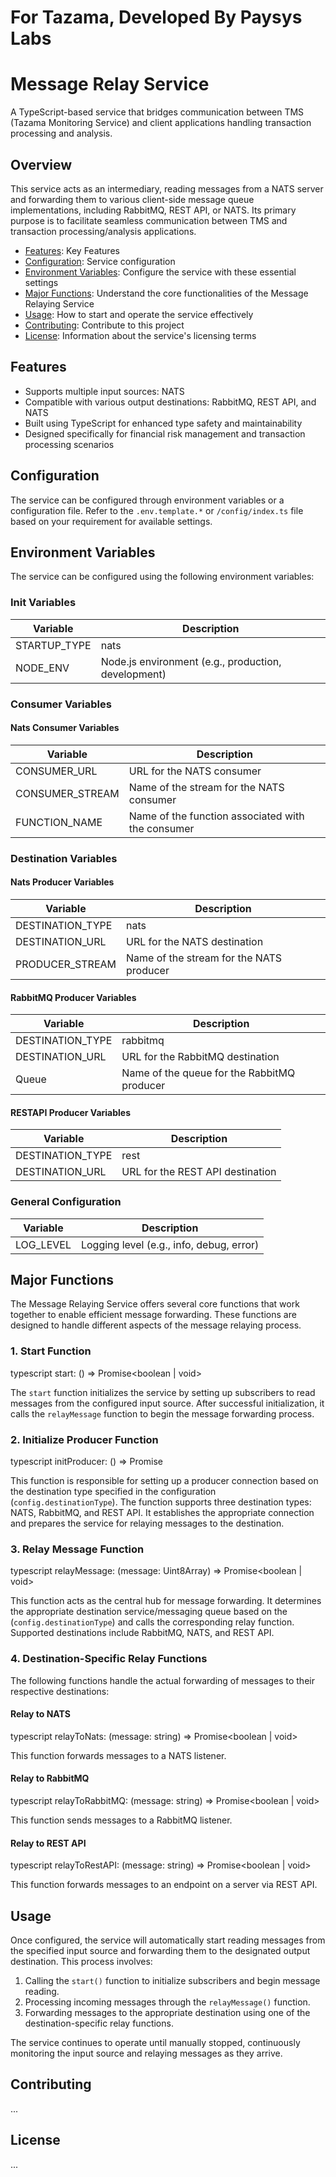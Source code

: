 # For Tazama, Developed By Paysys Labs

# Message Relay Service

A TypeScript-based service that bridges communication between TMS (Tazama Monitoring Service) and client applications handling transaction processing and analysis.

## Overview

This service acts as an intermediary, reading messages from a NATS server and forwarding them to various client-side message queue implementations, including RabbitMQ, REST API, or NATS. Its primary purpose is to facilitate seamless communication between TMS and transaction processing/analysis applications.

- [Features](#features): Key Features
- [Configuration](#configuration): Service configuration
- [Environment Variables](#environment-variables): Configure the service with these essential settings
- [Major Functions](#major-functions): Understand the core functionalities of the Message Relaying Service
- [Usage](#usage): How to start and operate the service effectively
- [Contributing](#contributing): Contribute to this project
- [License](#license): Information about the service's licensing terms

## Features

- Supports multiple input sources: NATS
- Compatible with various output destinations: RabbitMQ, REST API, and NATS
- Built using TypeScript for enhanced type safety and maintainability
- Designed specifically for financial risk management and transaction processing scenarios

## Configuration

The service can be configured through environment variables or a configuration file. Refer to the `.env.template.*` or `/config/index.ts` file based on your requirement for available settings.

## Environment Variables

The service can be configured using the following environment variables:

### Init Variables

| Variable     | Description                                         |
| ------------ | --------------------------------------------------- |
| STARTUP_TYPE | nats                                                |
| NODE_ENV     | Node.js environment (e.g., production, development) |

### Consumer Variables

#### Nats Consumer Variables

| Variable        | Description                                       |
| --------------- | ------------------------------------------------- |
| CONSUMER_URL    | URL for the NATS consumer                         |
| CONSUMER_STREAM | Name of the stream for the NATS consumer          |
| FUNCTION_NAME   | Name of the function associated with the consumer |

### Destination Variables

#### Nats Producer Variables

| Variable         | Description                              |
| ---------------- | ---------------------------------------- |
| DESTINATION_TYPE | nats                                     |
| DESTINATION_URL  | URL for the NATS destination             |
| PRODUCER_STREAM  | Name of the stream for the NATS producer |

#### RabbitMQ Producer Variables

| Variable         | Description                                 |
| ---------------- | ------------------------------------------- |
| DESTINATION_TYPE | rabbitmq                                    |
| DESTINATION_URL  | URL for the RabbitMQ destination            |
| Queue            | Name of the queue for the RabbitMQ producer |

#### RESTAPI Producer Variables

| Variable         | Description                      |
| ---------------- | -------------------------------- |
| DESTINATION_TYPE | rest                             |
| DESTINATION_URL  | URL for the REST API destination |

### General Configuration

| Variable  | Description                              |
| --------- | ---------------------------------------- |
| LOG_LEVEL | Logging level (e.g., info, debug, error) |

## Major Functions

The Message Relaying Service offers several core functions that work together to enable efficient message forwarding. These functions are designed to handle different aspects of the message relaying process.

### 1. Start Function

typescript start: () => Promise<boolean | void>

The `start` function initializes the service by setting up subscribers to read messages from the configured input source. After successful initialization, it calls the `relayMessage` function to begin the message forwarding process.

### 2. Initialize Producer Function

typescript initProducer: () => Promise<boolean>

This function is responsible for setting up a producer connection based on the destination type specified in the configuration (`config.destinationType`). The function supports three destination types: NATS, RabbitMQ, and REST API. It establishes the appropriate connection and prepares the service for relaying messages to the destination.

### 3. Relay Message Function

typescript relayMessage: (message: Uint8Array) => Promise<boolean | void>

This function acts as the central hub for message forwarding. It determines the appropriate destination service/messaging queue based on the (`config.destinationType`) and calls the corresponding relay function. Supported destinations include RabbitMQ, NATS, and REST API.

### 4. Destination-Specific Relay Functions

The following functions handle the actual forwarding of messages to their respective destinations:

#### Relay to NATS

typescript relayToNats: (message: string) => Promise<boolean | void>

This function forwards messages to a NATS listener.

#### Relay to RabbitMQ

typescript relayToRabbitMQ: (message: string) => Promise<boolean | void>

This function sends messages to a RabbitMQ listener.

#### Relay to REST API

typescript relayToRestAPI: (message: string) => Promise<boolean | void>

This function forwards messages to an endpoint on a server via REST API.

## Usage

Once configured, the service will automatically start reading messages from the specified input source and forwarding them to the designated output destination. This process involves:

1. Calling the `start()` function to initialize subscribers and begin message reading.
2. Processing incoming messages through the `relayMessage()` function.
3. Forwarding messages to the appropriate destination using one of the destination-specific relay functions.

The service continues to operate until manually stopped, continuously monitoring the input source and relaying messages as they arrive.

## Contributing

...

## License

...
